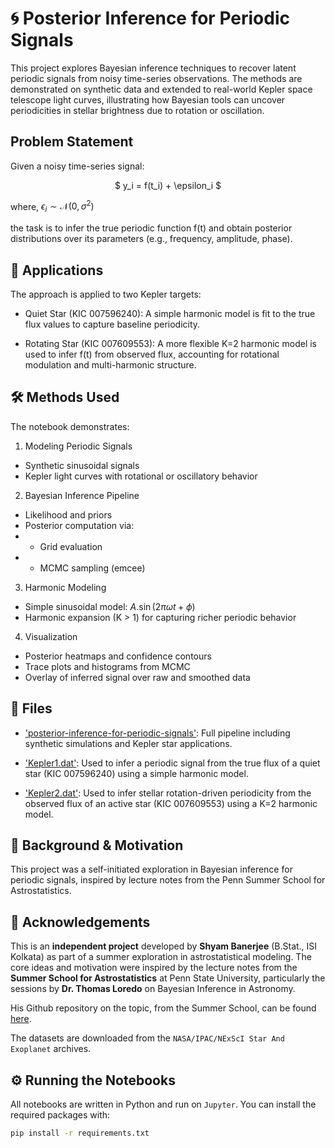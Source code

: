 # 🌀 Posterior Inference for Periodic Signals
This project explores Bayesian inference techniques to recover latent periodic signals from noisy time-series observations. The methods are demonstrated on synthetic data and extended to real-world Kepler space telescope light curves, illustrating how Bayesian tools can uncover periodicities in stellar brightness due to rotation or oscillation.

## Problem Statement
Given a noisy time-series signal:

<center> $ y_i = f(t_i) + \epsilon_i $ </center>

where, $\epsilon_i \sim \mathcal{N}(0, \sigma ^2)$

the task is to infer the true periodic function f(t) and obtain posterior distributions over its parameters (e.g., frequency, amplitude, phase).

## 🌟 Applications
The approach is applied to two Kepler targets:

- Quiet Star (KIC 007596240): A simple harmonic model is fit to the true flux values to capture baseline periodicity.

- Rotating Star (KIC 007609553): A more flexible K=2 harmonic model is used to infer f(t) from observed flux, accounting for rotational modulation and multi-harmonic structure.

## 🛠️ Methods Used
The notebook demonstrates:

1. Modeling Periodic Signals
- Synthetic sinusoidal signals
- Kepler light curves with rotational or oscillatory behavior

2. Bayesian Inference Pipeline
- Likelihood and priors
- Posterior computation via:
- - Grid evaluation
- - MCMC sampling (emcee)

3. Harmonic Modeling
- Simple sinusoidal model: $A.\sin (2 \pi \omega t + \phi)$
- Harmonic expansion (K > 1) for capturing richer periodic behavior

4. Visualization
- Posterior heatmaps and confidence contours
- Trace plots and histograms from MCMC
- Overlay of inferred signal over raw and smoothed data

## 📁 Files
- ['posterior-inference-for-periodic-signals'](notebook/posterior-inference-for-periodic-signals.ipynb): Full pipeline including synthetic simulations and Kepler star applications.

- ['Kepler1.dat'](notebook/datasets/Kepler1.dat):
Used to infer a periodic signal from the true flux of a quiet star (KIC 007596240) using a simple harmonic model.

- ['Kepler2.dat'](notebook/datasets/Kepler2.dat):
Used to infer stellar rotation-driven periodicity from the observed flux of an active star (KIC 007609553) using a K=2 harmonic model.

## 🌌 Background & Motivation
This project was a self-initiated exploration in Bayesian inference for periodic signals, inspired by lecture notes from the Penn Summer School for Astrostatistics.

## 🤝 Acknowledgements

This is an **independent project** developed by **Shyam Banerjee** (B.Stat., ISI Kolkata) as part of a summer exploration in astrostatistical modeling. The core ideas and motivation were inspired by the lecture notes from the **Summer School for Astrostatistics** at Penn State University, particularly the sessions by **Dr. Thomas Loredo** on Bayesian Inference in Astronomy.

His Github repository on the topic, from the Summer School, can be found [here](https://github.com/tloredo/SummerSchool2025-IntroBayes).

The datasets are downloaded from the `NASA/IPAC/NExScI Star And Exoplanet` archives.

## ⚙️ Running the Notebooks

All notebooks are written in Python and run on `Jupyter`. You can install the required packages with:

```bash
pip install -r requirements.txt

